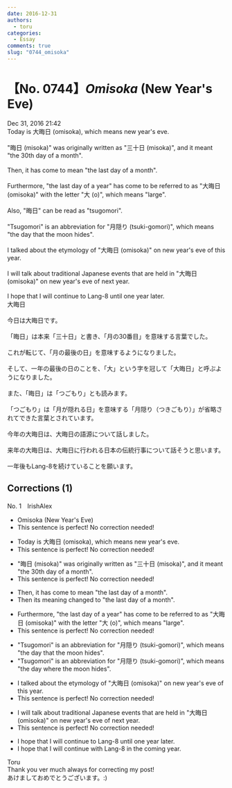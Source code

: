 ```yaml
---
date: 2016-12-31
authors:
  - toru
categories:
  - Essay
comments: true
slug: "0744_omisoka"
---
```


# 【No. 0744】<strong><em>Omisoka</strong></em> (New Year's Eve)
<div class="date">Dec 31, 2016 21:42</div>
<div id="post"><div id="body_show_ori">
Today is 大晦日 (omisoka), which means new year's eve.<br/><br/>"晦日 (misoka)" was originally written as "三十日 (misoka)", and it meant "the 30th day of a month".<br/><br/>Then, it has come to mean "the last day of a month".<br/><br/>Furthermore, "the last day of a year" has come to be referred to as "大晦日 (omisoka)" with the letter "大 (o)", which means "large".<br/><br/>Also, "晦日" can be read as "tsugomori".<br/><br/>"Tsugomori" is an abbreviation for "月隠り (tsuki-gomori)", which means "the day that the moon hides".<br/><br/>I talked about the etymology of "大晦日 (omisoka)" on new year's eve of this year.<br/><br/>I will talk about traditional Japanese events that are held in "大晦日 (omisoka)" on new year's eve of next year.<br/><br/>I hope that I will continue to Lang-8 until one year later.
</div></div>

<!-- more -->

<div id="post_ja"><div id="body_show_mo">
大晦日<br/><br/>今日は大晦日です。<br/><br/>「晦日」は本来「三十日」と書き、「月の30番目」を意味する言葉でした。<br/><br/>これが転じて、「月の最後の日」を意味するようになりました。<br/><br/>そして、一年の最後の日のことを、「大」という字を冠して「大晦日」と呼ぶようになりました。<br/><br/>また、「晦日」は「つごもり」とも読みます。<br/><br/>「つごもり」は「月が隠れる日」を意味する「月隠り（つきごもり）」が省略されてできた言葉とされています。<br/><br/>今年の大晦日は、大晦日の語源について話しました。<br/><br/>来年の大晦日は、大晦日に行われる日本の伝統行事について話そうと思います。<br/><br/>一年後もLang-8を続けていることを願います。
</div></div>

## Corrections (1)
<div id="block"><div class="first_name"> No. 1　<span class="just_name">IrishAlex</span></div><div id="block2">
<ul class="correction_field">
<li class="incorrect">Omisoka (New Year's Eve)</li>
<li class="corrected perfect">This sentence is perfect! No correction needed!</li>
</ul>
<ul class="correction_field">
<li class="incorrect">Today is 大晦日 (omisoka), which means new year's eve.</li>
<li class="corrected perfect">This sentence is perfect! No correction needed!</li>
</ul>
<ul class="correction_field">
<li class="incorrect">"晦日 (misoka)" was originally written as "三十日 (misoka)", and it meant "the 30th day of a month".</li>
<li class="corrected perfect">This sentence is perfect! No correction needed!</li>
</ul>
<ul class="correction_field">
<li class="incorrect">Then, it has come to mean "the last day of a month".</li>
<li class="corrected correct">
Then it<span class="f_blue">s meaning changed to </span>"the last day of a month".
</li>
</ul>
<ul class="correction_field">
<li class="incorrect">Furthermore, "the last day of a year" has come to be referred to as "大晦日 (omisoka)" with the letter "大 (o)", which means "large".</li>
<li class="corrected perfect">This sentence is perfect! No correction needed!</li>
</ul>
<ul class="correction_field">
<li class="incorrect">"Tsugomori" is an abbreviation for "月隠り (tsuki-gomori)", which means "the day that the moon hides".</li>
<li class="corrected correct">
"Tsugomori" is an abbreviation for "月隠り (tsuki-gomori)", which means "the day <span class="f_blue">where</span> the moon hides".
</li>
</ul>
<ul class="correction_field">
<li class="incorrect">I talked about the etymology of "大晦日 (omisoka)" on new year's eve of this year.</li>
<li class="corrected perfect">This sentence is perfect! No correction needed!</li>
</ul>
<ul class="correction_field">
<li class="incorrect">I will talk about traditional Japanese events that are held in "大晦日 (omisoka)" on new year's eve of next year.</li>
<li class="corrected perfect">This sentence is perfect! No correction needed!</li>
</ul>
<ul class="correction_field">
<li class="incorrect">I hope that I will continue to Lang-8 until one year later.</li>
<li class="corrected correct">
I hope that I will continue <span class="f_blue">with</span> Lang-8 <span class="f_blue">in the coming year</span>.
</li>
</ul>
</div><div class="name"><span class="just_name">Toru</span><br>
Thank you ver much always for correcting my post!<br/>あけましておめでとうございます。:)
</div>
</div>
